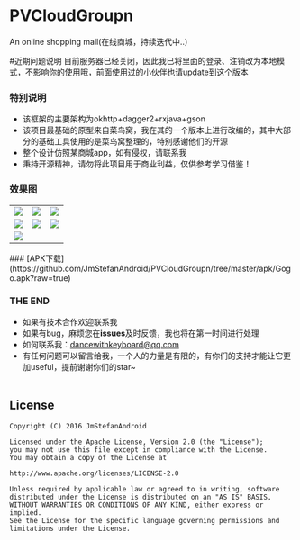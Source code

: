 # PVCloudGroupn
An online shopping mall(在线商城，持续迭代中..)

#近期问题说明
目前服务器已经关闭，因此我已将里面的登录、注销改为本地模式，不影响你的使用哦，前面使用过的小伙伴也请update到这个版本

### 特别说明  

- 该框架的主要架构为okhttp+dagger2+rxjava+gson
- 该项目最基础的原型来自菜鸟窝，我在其的一个版本上进行改编的，其中大部分的基础工具使用的是菜鸟窝整理的，特别感谢他们的开源
- 整个设计仿照某商城app，如有侵权，请联系我
- 秉持开源精神，请勿将此项目用于商业利益，仅供参考学习借鉴！

### 效果图 

<table>
   <tr>
<td><img width="origin" height="origin" src="http://img.blog.csdn.net/20170112103014244?watermark/2/text/aHR0cDovL2Jsb2cuY3Nkbi5uZXQvZ2ptMTU4ODExMzM4MjQ=/font/5a6L5L2T/fontsize/400/fill/I0JBQkFCMA==/dissolve/70/gravity/SouthEast"/></td>
<td><img width="origin" height="origin" src="http://img.blog.csdn.net/20170112103023352?watermark/2/text/aHR0cDovL2Jsb2cuY3Nkbi5uZXQvZ2ptMTU4ODExMzM4MjQ=/font/5a6L5L2T/fontsize/400/fill/I0JBQkFCMA==/dissolve/70/gravity/SouthEast"/></td>

<td><img width="origin" height="origin" src="http://img.blog.csdn.net/20170112103032995?watermark/2/text/aHR0cDovL2Jsb2cuY3Nkbi5uZXQvZ2ptMTU4ODExMzM4MjQ=/font/5a6L5L2T/fontsize/400/fill/I0JBQkFCMA==/dissolve/70/gravity/SouthEast"/></td>
</tr>
<tr>
<td><img width="origin" height="origin" src="http://img.blog.csdn.net/20170112104513923?watermark/2/text/aHR0cDovL2Jsb2cuY3Nkbi5uZXQvZ2ptMTU4ODExMzM4MjQ=/font/5a6L5L2T/fontsize/400/fill/I0JBQkFCMA==/dissolve/70/gravity/SouthEast"/></td>
<td><img width="origin" height="origin" src="http://img.blog.csdn.net/20170112104534467?watermark/2/text/aHR0cDovL2Jsb2cuY3Nkbi5uZXQvZ2ptMTU4ODExMzM4MjQ=/font/5a6L5L2T/fontsize/400/fill/I0JBQkFCMA==/dissolve/70/gravity/SouthEast"/></td>

<td><img width="origin" height="origin" src="http://img.blog.csdn.net/20170112104544467?watermark/2/text/aHR0cDovL2Jsb2cuY3Nkbi5uZXQvZ2ptMTU4ODExMzM4MjQ=/font/5a6L5L2T/fontsize/400/fill/I0JBQkFCMA==/dissolve/70/gravity/SouthEast"/></td></tr>

 <tr>
<td><img width="origin" height="origin" src="http://img.blog.csdn.net/20170112104552267?watermark/2/text/aHR0cDovL2Jsb2cuY3Nkbi5uZXQvZ2ptMTU4ODExMzM4MjQ=/font/5a6L5L2T/fontsize/400/fill/I0JBQkFCMA==/dissolve/70/gravity/SouthEast"/></td>
</tr>
</table>
### [APK下载](https://github.com/JmStefanAndroid/PVCloudGroupn/tree/master/apk/Gogo.apk?raw=true)  

### THE END
 * 如果有技术合作欢迎联系我
 * 如果有bug，麻烦您在**issues**及时反馈，我也将在第一时间进行处理
 * 如何联系我：dancewithkeyboard@qq.com
 * 有任何问题可以留言给我，一个人的力量是有限的，有你们的支持才能让它更加useful，提前谢谢你们的star~
 <br></br>
 
License
--------
```
Copyright (C) 2016 JmStefanAndroid

Licensed under the Apache License, Version 2.0 (the "License");
you may not use this file except in compliance with the License.
You may obtain a copy of the License at

http://www.apache.org/licenses/LICENSE-2.0

Unless required by applicable law or agreed to in writing, software
distributed under the License is distributed on an "AS IS" BASIS,
WITHOUT WARRANTIES OR CONDITIONS OF ANY KIND, either express or implied.
See the License for the specific language governing permissions and
limitations under the License.
```
